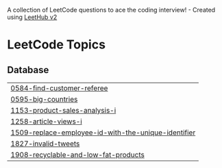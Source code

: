 A collection of LeetCode questions to ace the coding interview! - Created using [LeetHub v2](https://github.com/arunbhardwaj/LeetHub-2.0)
<!---LeetCode Topics Start-->
# LeetCode Topics
## Database
|  |
| ------- |
| [0584-find-customer-referee](https://github.com/AbdulKalam-501/leetcode/tree/master/0584-find-customer-referee) |
| [0595-big-countries](https://github.com/AbdulKalam-501/leetcode/tree/master/0595-big-countries) |
| [1153-product-sales-analysis-i](https://github.com/AbdulKalam-501/leetcode/tree/master/1153-product-sales-analysis-i) |
| [1258-article-views-i](https://github.com/AbdulKalam-501/leetcode/tree/master/1258-article-views-i) |
| [1509-replace-employee-id-with-the-unique-identifier](https://github.com/AbdulKalam-501/leetcode/tree/master/1509-replace-employee-id-with-the-unique-identifier) |
| [1827-invalid-tweets](https://github.com/AbdulKalam-501/leetcode/tree/master/1827-invalid-tweets) |
| [1908-recyclable-and-low-fat-products](https://github.com/AbdulKalam-501/leetcode/tree/master/1908-recyclable-and-low-fat-products) |
<!---LeetCode Topics End-->